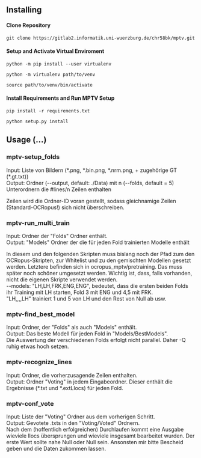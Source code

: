 ## Installing

#### Clone Repository
`git clone https://gitlab2.informatik.uni-wuerzburg.de/chr58bk/mptv.git`

#### Setup and Activate Virtual Enviroment
`python -m pip install --user virtualenv`

`python -m virtualenv path/to/venv`

`source path/to/venv/bin/activate`

#### Install Requirements and Run MPTV Setup
`pip install -r requirements.txt`

`python setup.py install`


## Usage (...)

### mptv-setup_folds
Input: Liste von Bildern (\*.png, \*.bin.png, \*.nrm.png, + zugehörige GT (\*.gt.txt))  
Output: Ordner (--output, default: ./Data) mit n (--folds, default = 5) Unterordnern die #lines/n Zeilen enthalten  

Zeilen wird die Ordner-ID voran gestellt, sodass gleichnamige Zeilen (Standard-OCRopus!) sich nicht überschreiben.

### mptv-run_multi_train
Input: Ordner der "Folds" Ordner enthält.  
Output: "Models" Ordner der die für jeden Fold trainierten Modelle enthält

In diesem und den folgenden Skripten muss bislang noch der Pfad zum den OCRopus-Skripten, zur Whitelist und zu den gemischten Modellen gesetzt werden.
Letztere befinden sich in ocropus_mptv/pretraining.
Das muss später noch schöner umgesetzt werden. 
Wichtig ist, dass, falls vorhanden, nicht die eigenen Skripte verwendet werden.  
--models: "LH,LH,FRK,ENG,ENG", bedeutet, dass die ersten beiden Folds ihr Training mit LH starten, Fold 3 mit ENG und 4,5 mit FRK.  
"LH,,,,LH" trainiert 1 und 5 von LH und den Rest von Null ab usw.

### mptv-find_best_model
Input: Ordner, der "Folds" als auch "Models" enthält.  
Output: Das beste Modell für jeden Fold in "Models/BestModels".  
Die Auswertung der verschiedenen Folds erfolgt nicht parallel. Daher -Q ruhig etwas hoch setzen.

### mptv-recognize_lines
Input: Ordner, die vorherzusagende Zeilen enthalten.  
Output: Ordner "Voting" in jedem Eingabeordner. Dieser enthält die Ergebnisse (\*.txt und \*.extLlocs) für jeden Fold.

### mptv-conf_vote  
Input: Liste der "Voting" Ordner aus dem vorherigen Schritt.  
Output: Gevotete .txts in den "Voting/Voted" Ordnern.  
Nach dem (hoffentlich erfolgreichen) Durchlaufen kommt eine Ausgabe wieviele llocs übersprungen und wieviele insgesamt bearbeitet wurden. 
Der erste Wert sollte nahe Null oder Null sein. Ansonsten mir bitte Bescheid geben und die Daten zukommen lassen.
